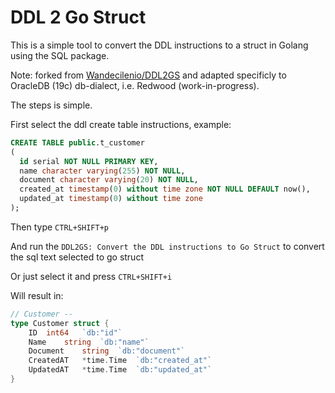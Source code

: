 # DDL 2 Go Struct

This is a simple tool to convert the DDL instructions to a struct in Golang using the SQL package.

Note: forked from [Wandecilenio/DDL2GS](https://github.com/Wandecilenio/DDL2GS) and adapted specificly to OracleDB (19c) db-dialect, i.e. Redwood (work-in-progress).

The steps is simple.

First select the ddl create table instructions, example:
```sql
CREATE TABLE public.t_customer
(
  id serial NOT NULL PRIMARY KEY,
  name character varying(255) NOT NULL,
  document character varying(20) NOT NULL,
  created_at timestamp(0) without time zone NOT NULL DEFAULT now(),
  updated_at timestamp(0) without time zone
);
```

Then type `CTRL+SHIFT+p`

And run the `DDL2GS: Convert the DDL instructions to Go Struct` to convert the sql text selected to go struct

Or just select it and press `CTRL+SHIFT+i`

Will result in:

```go
// Customer --
type Customer struct {
	ID	int64	`db:"id"`
	Name	string	`db:"name"`
	Document	string	`db:"document"`
	CreatedAT	*time.Time	`db:"created_at"`
	UpdatedAT	*time.Time	`db:"updated_at"`
}
```
